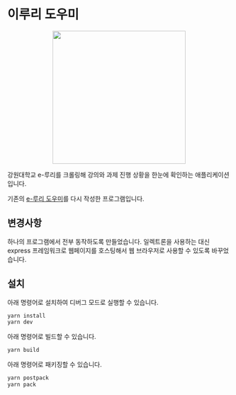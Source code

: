 # 이루리 도우미

<div style="text-align: center;">
<img src="https://raw.githubusercontent.com/cstria0106/eruri-helper-standalone/master/public/img/gomduri.png" width="300"></img>
</div>

강원대학교 e-루리를 크롤링해 강의와 과제 진행 상황을 한눈에 확인하는 애플리케이션입니다.

기존의 [e-루리 도우미](https://github.com/cstria0106/eruri-helper)를 다시 작성한 프로그램입니다.

## 변경사항
하나의 프로그램에서 전부 동작하도록 만들었습니다. 일렉트론을 사용하는 대신 express 프레임워크로 웹페이지를 호스팅해서 웹 브라우저로 사용할 수 있도록 바꾸었습니다.

## 설치
아래 명령어로 설치하여 디버그 모드로 실행할 수 있습니다.
```sh
yarn install
yarn dev
```
아래 명령어로 빌드할 수 있습니다.
```sh
yarn build
```
아래 명령어로 패키징할 수 있습니다.
```sh
yarn postpack
yarn pack
```
